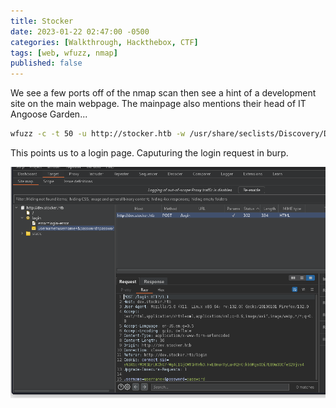 ```yaml
---
title: Stocker
date: 2023-01-22 02:47:00 -0500
categories: [Walkthrough, Hackthebox, CTF]
tags: [web, wfuzz, nmap]
published: false
---
```


We see a few ports off of the nmap scan then see a hint of a development site on the main webpage. The mainpage also mentions their head of IT Angoose Garden...

```bash 
wfuzz -c -t 50 -u http://stocker.htb -w /usr/share/seclists/Discovery/DNS/bitquark-subdomains-top100000.txt -H "Host: FUZZ.stocker.htb"  --hw 12
```

This points us to a login page. Caputuring the login request in burp.

![Stocker Dev Login Page](/assets/stocker01.png)

